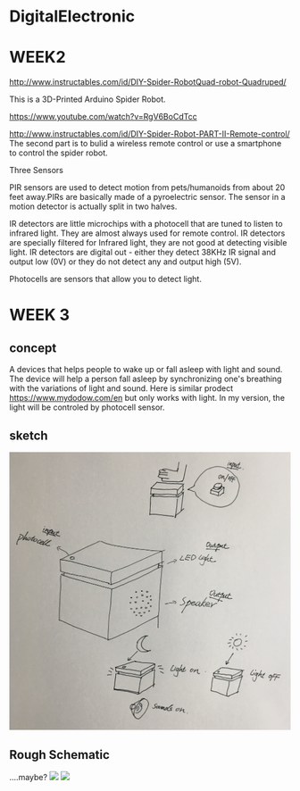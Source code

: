 # DigitalElectronic

# WEEK2 
http://www.instructables.com/id/DIY-Spider-RobotQuad-robot-Quadruped/

This is a 3D-Printed Arduino Spider Robot. 

https://www.youtube.com/watch?v=RgV6BoCdTcc

http://www.instructables.com/id/DIY-Spider-Robot-PART-II-Remote-control/
The second part is to bulid a wireless remote control or use a smartphone to control the spider robot. 

Three Sensors

PIR sensors are used to detect motion from pets/humanoids from about 20 feet away.PIRs are basically made of a pyroelectric sensor. The sensor in a motion detector is actually split in two halves. 

IR detectors are little microchips with a photocell that are tuned to listen to infrared light. They are almost always used for remote control. IR detectors are specially filtered for Infrared light, they are not good at detecting visible light. IR detectors are digital out - either they detect 38KHz IR signal and output low (0V) or they do not detect any and output high (5V). 

Photocells are sensors that allow you to detect light.

# WEEK 3

## concept 
A devices that helps people to wake up or fall asleep with light and sound. The device will help a person fall asleep by synchronizing one's breathing with the variations of light and sound. Here is similar prodect  https://www.mydodow.com/en but only works with light.
In my version, the light will be controled by photocell sensor.
## sketch 
![](IMG_1721.JPG)

## Rough Schematic
....maybe?
![](https://cdn.instructables.com/F4Q/NX38/JBWK2N6W/F4QNX38JBWK2N6W.LARGE.jpg)
![](https://cdn.instructables.com/F83/2XBK/J0X5ADUJ/F832XBKJ0X5ADUJ.LARGE.jpg)
